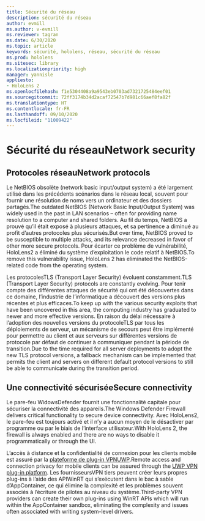 ```yaml
---
title: Sécurité du réseau
description: sécurité du réseau
author: evmill
ms.author: v-evmill
ms.reviewer: tagran
ms.date: 6/30/2020
ms.topic: article
keywords: sécurité, hololens, réseau, sécurité du réseau
ms.prod: hololens
ms.sitesec: library
ms.localizationpriority: high
manager: yannisle
appliesto:
- HoloLens 2
ms.openlocfilehash: f1e5304408a9a9543eb0703ad7321725484eef01
ms.sourcegitcommit: 72ff3174b34d2acaf72547b7d981c66aef8fa82f
ms.translationtype: HT
ms.contentlocale: fr-FR
ms.lasthandoff: 09/10/2020
ms.locfileid: "11009422"
---
```

# <span data-ttu-id="8032f-104">Sécurité du réseau</span><span class="sxs-lookup"><span data-stu-id="8032f-104">Network security</span></span>

## <span data-ttu-id="8032f-105">Protocoles réseau</span><span class="sxs-lookup"><span data-stu-id="8032f-105">Network protocols</span></span>

<span data-ttu-id="8032f-106">Le NetBIOS obsolète (network basic input/output system) a été largement utilisé dans les précédents scénarios dans le réseau local, souvent pour fournir une résolution de noms vers un ordinateur et des dossiers partagés.</span><span class="sxs-lookup"><span data-stu-id="8032f-106">The outdated NetBIOS (Network Basic Input/Output System) was widely used in the past in LAN scenarios – often for providing name resolution to a computer and shared folders.</span></span> <span data-ttu-id="8032f-107">Au fil du temps, NetBIOS a prouvé qu’il était exposé à plusieurs attaques, et sa pertinence a diminué au profit d’autres protocoles plus sécurisés.</span><span class="sxs-lookup"><span data-stu-id="8032f-107">But over time, NetBIOS proved to be susceptible to multiple attacks, and its relevance decreased in favor of other more secure protocols.</span></span> <span data-ttu-id="8032f-108">Pour écarter ce problème de vulnérabilité, HoloLens2 a éliminé du système d’exploitation le code relatif à NetBIOS.</span><span class="sxs-lookup"><span data-stu-id="8032f-108">To remove this vulnerability issue, HoloLens 2 has eliminated the NetBIOS-related code from the operating system.</span></span>

<span data-ttu-id="8032f-109">Les protocolesTLS (Transport Layer Security) évoluent constamment.</span><span class="sxs-lookup"><span data-stu-id="8032f-109">TLS (Transport Layer Security) protocols are constantly evolving.</span></span> <span data-ttu-id="8032f-110">Pour tenir compte des différentes attaques de sécurité qui ont été découvertes dans ce domaine, l’industrie de l’informatique a découvert des versions plus récentes et plus efficaces.</span><span class="sxs-lookup"><span data-stu-id="8032f-110">To keep up with the various security exploits that have been uncovered in this area, the computing industry has graduated to newer and more effective versions.</span></span> <span data-ttu-id="8032f-111">En raison du délai nécessaire à l’adoption des nouvelles versions du protocoleTLS par tous les déploiements de serveur, un mécanisme de secours peut être implémenté pour permettre au client et aux serveurs sur différentes versions de protocole par défaut de continuer à communiquer pendant la période de transition.</span><span class="sxs-lookup"><span data-stu-id="8032f-111">Due to the time required for all server deployments to adopt the new TLS protocol versions, a fallback mechanism can be implemented that permits the client and servers on different default protocol versions to still be able to communicate during the transition period.</span></span>

## <span data-ttu-id="8032f-112">Une connectivité sécurisée</span><span class="sxs-lookup"><span data-stu-id="8032f-112">Secure connectivity</span></span> 

<span data-ttu-id="8032f-113">Le pare-feu WidowsDefender fournit une fonctionnalité capitale pour sécuriser la connectivité des appareils.</span><span class="sxs-lookup"><span data-stu-id="8032f-113">The Windows Defender Firewall delivers critical functionality to secure device connectivity.</span></span> <span data-ttu-id="8032f-114">Avec HoloLens2, le pare-feu est toujours activé et il n’y a aucun moyen de le désactiver par programme ou par le biais de l’interface utilisateur.</span><span class="sxs-lookup"><span data-stu-id="8032f-114">With HoloLens 2, the firewall is always enabled and there are no ways to disable it programmatically or through the UI.</span></span>

<span data-ttu-id="8032f-115">L’accès à distance et la confidentialité de connexion pour les clients mobile est assuré par la [plateforme de plug-in VPNUWP](https://docs.microsoft.com/uwp/api/Windows.Networking.Vpn?view=winrt-19041).</span><span class="sxs-lookup"><span data-stu-id="8032f-115">Remote access and connection privacy for mobile clients can be assured through the [UWP VPN plug-in platform](https://docs.microsoft.com/uwp/api/Windows.Networking.Vpn?view=winrt-19041).</span></span> <span data-ttu-id="8032f-116">Les fournisseursVPN tiers peuvent créer leurs propres plug-ins à l’aide des APIWinRT qui s’exécutent dans le bac à sable d’AppContainer, ce qui élimine la complexité et les problèmes souvent associés à l’écriture de pilotes au niveau du système.</span><span class="sxs-lookup"><span data-stu-id="8032f-116">Third-party VPN providers can create their own plug-ins using WinRT APIs which will run within the AppContainer sandbox, eliminating the complexity and issues often associated with writing system-level drivers.</span></span>
